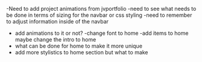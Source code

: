 -Need to add project animations from jvportfolio
-need to see what needs to be done in terms of sizing for the navbar or css styling 
-need to remember to adjust information inside of the navbar
- add animations to it or not?
-change font to home
-add items to home maybe change the intro to home
- what can be done for home to make it more unique
- add more stylistics to home section but what to make 